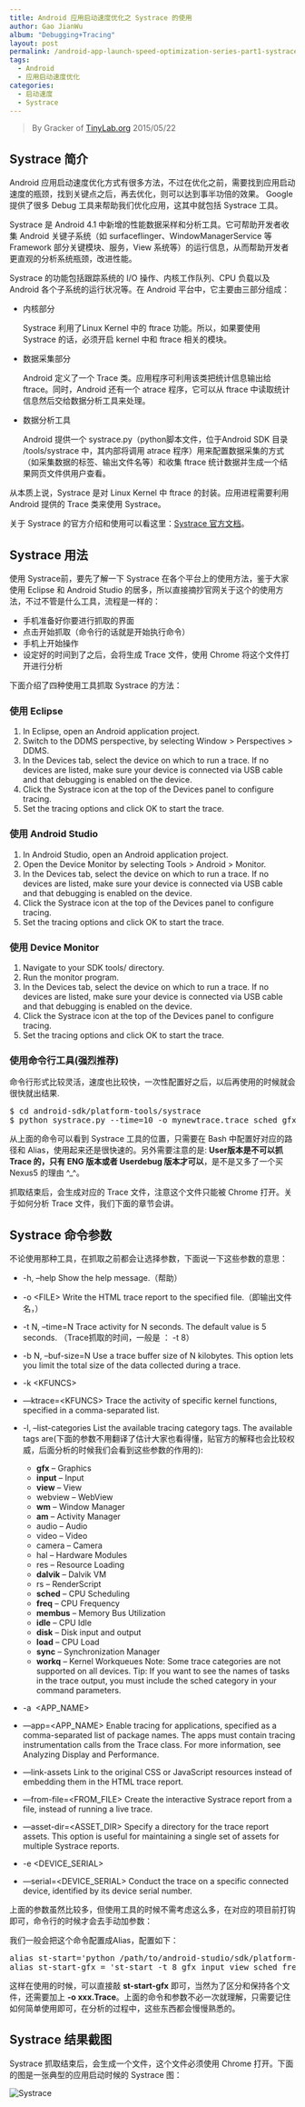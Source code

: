 ```yaml
---
title: Android 应用启动速度优化之 Systrace 的使用
author: Gao JianWu
album: "Debugging+Tracing"
layout: post
permalink: /android-app-launch-speed-optimization-series-part1-systrace-usage/
tags:
  - Android
  - 应用启动速度优化
categories:
  - 启动速度
  - Systrace
---
```


> By Gracker of [TinyLab.org][1]
> 2015/05/22


## Systrace 简介

Android 应用启动速度优化方式有很多方法，不过在优化之前，需要找到应用启动速度的瓶颈，找到关键点之后，再去优化，则可以达到事半功倍的效果。 Google 提供了很多 Debug 工具来帮助我们优化应用，这其中就包括 Systrace 工具。

Systrace 是 Android 4.1 中新增的性能数据采样和分析工具。它可帮助开发者收集 Android 关键子系统（如 surfaceflinger、WindowManagerService 等 Framework 部分关键模块、服务，View 系统等）的运行信息，从而帮助开发者更直观的分析系统瓶颈，改进性能。

Systrace 的功能包括跟踪系统的 I/O 操作、内核工作队列、CPU 负载以及 Android 各个子系统的运行状况等。在 Android 平台中，它主要由三部分组成：

  * 内核部分

    Systrace 利用了Linux Kernel 中的 ftrace 功能。所以，如果要使用 Systrace 的话，必须开启 kernel 中和 ftrace 相关的模块。

  * 数据采集部分

    Android 定义了一个 Trace 类。应用程序可利用该类把统计信息输出给 ftrace。同时，Android 还有一个 atrace 程序，它可以从 ftrace 中读取统计信息然后交给数据分析工具来处理。

  * 数据分析工具

    Android 提供一个 systrace.py（python脚本文件，位于Android SDK 目录 /tools/systrace 中，其内部将调用 atrace 程序）用来配置数据采集的方式（如采集数据的标签、输出文件名等）和收集 ftrace 统计数据并生成一个结果网页文件供用户查看。

从本质上说，Systrace 是对 Linux Kernel 中 ftrace 的封装。应用进程需要利用 Android 提供的 Trace 类来使用 Systrace。

关于 Systrace 的官方介绍和使用可以看这里：[Systrace 官方文档][2]。

## Systrace 用法

使用 Systrace前，要先了解一下 Systrace 在各个平台上的使用方法，鉴于大家使用 Eclipse 和 Android Studio 的居多，所以直接摘抄官网关于这个的使用方法，不过不管是什么工具，流程是一样的：

  * 手机准备好你要进行抓取的界面
  * 点击开始抓取（命令行的话就是开始执行命令）
  * 手机上开始操作
  * 设定好的时间到了之后，会将生成 Trace 文件，使用 Chrome 将这个文件打开进行分析

下面介绍了四种使用工具抓取 Systrace 的方法：

### <span id="_Eclipse">使用 <strong>Eclipse</strong></span>

  1. In Eclipse, open an Android application project.
  2. Switch to the DDMS perspective, by selecting Window &#62; Perspectives &#62; DDMS.
  3. In the Devices tab, select the device on which to run a trace. If no devices are listed, make sure your device is connected via USB cable and that debugging is enabled on the device.
  4. Click the Systrace icon at the top of the Devices panel to configure tracing.
  5. Set the tracing options and click OK to start the trace.

### <span id="_Android_Studio">使用 <strong>Android Studio</strong></span>

  1. In Android Studio, open an Android application project.
  2. Open the Device Monitor by selecting Tools &#62; Android &#62; Monitor.
  3. In the Devices tab, select the device on which to run a trace. If no devices are listed, make sure your device is connected via USB cable and that debugging is enabled on the device.
  4. Click the Systrace icon at the top of the Devices panel to configure tracing.
  5. Set the tracing options and click OK to start the trace.

### <span id="_Device_Monitor">使用 <strong>Device Monitor</strong></span>

  1. Navigate to your SDK tools/ directory.
  2. Run the monitor program.
  3. In the Devices tab, select the device on which to run a trace. If no devices are listed, make sure your device is connected via USB cable and that debugging is enabled on the device.
  4. Click the Systrace icon at the top of the Devices panel to configure tracing.
  5. Set the tracing options and click OK to start the trace.

### <span id="i">使用命令行工具(<strong>强烈推荐</strong>)</span>

命令行形式比较灵活，速度也比较快，一次性配置好之后，以后再使用的时候就会很快就出结果.

<pre>$ cd android-sdk/platform-tools/systrace
$ python systrace.py --time=10 -o mynewtrace.trace sched gfx view wm
</pre>

从上面的命令可以看到 Systrace 工具的位置，只需要在 Bash 中配置好对应的路径和 Alias，使用起来还是很快速的。另外需要注意的是: **User版本是不可以抓 Trace 的，只有 ENG 版本或者 Userdebug 版本才可以**，是不是又多了一个买 Nexus5 的理由 ^_^。

抓取结束后，会生成对应的 Trace 文件，注意这个文件只能被 Chrome 打开。关于如何分析 Trace 文件，我们下面的章节会讲。

## Systrace 命令参数

不论使用那种工具，在抓取之前都会让选择参数，下面说一下这些参数的意思：

  * -h, &#8211;help Show the help message.（帮助）
  * -o \<FILE&#62; Write the HTML trace report to the specified file.（即输出文件名，）
  * -t N, &#8211;time=N Trace activity for N seconds. The default value is 5 seconds. （Trace抓取的时间，一般是 ： -t 8）
  * -b N, &#8211;buf-size=N Use a trace buffer size of N kilobytes. This option lets you limit the total size of the data collected during a trace.
  * -k \<KFUNCS&#62;
  * —ktrace=\<KFUNCS&#62; Trace the activity of specific kernel functions, specified in a comma-separated list.
  * -l, &#8211;list-categories List the available tracing category tags. The available tags are(下面的参数不用翻译了估计大家也看得懂，贴官方的解释也会比较权威，后面分析的时候我们会看到这些参数的作用的):

      * **gfx** &#8211; Graphics
      * **input** &#8211; Input
      * **view** &#8211; View
      * webview &#8211; WebView
      * **wm** &#8211; Window Manager
      * **am** &#8211; Activity Manager
      * audio &#8211; Audio
      * video &#8211; Video
      * camera &#8211; Camera
      * hal &#8211; Hardware Modules
      * res &#8211; Resource Loading
      * **dalvik** &#8211; Dalvik VM
      * rs &#8211; RenderScript
      * **sched** &#8211; CPU Scheduling
      * **freq** &#8211; CPU Frequency
      * **membus** &#8211; Memory Bus Utilization
      * **idle** &#8211; CPU Idle
      * **disk** &#8211; Disk input and output
      * **load** &#8211; CPU Load
      * **sync** &#8211; Synchronization Manager
      * **workq** &#8211; Kernel Workqueues Note: Some trace categories are not supported on all devices. Tip: If you want to see the names of tasks in the trace output, you must include the sched category in your command parameters.

  * -a  \<APP_NAME&#62;

  * —app=\<APP_NAME&#62; Enable tracing for applications, specified as a comma-separated list of package names. The apps must contain tracing instrumentation calls from the Trace class. For more information, see Analyzing Display and Performance.
  * —link-assets Link to the original CSS or JavaScript resources instead of embedding them in the HTML trace report.
  * —from-file=\<FROM_FILE&#62; Create the interactive Systrace report from a file, instead of running a live trace.
  * —asset-dir=\<ASSET_DIR&#62; Specify a directory for the trace report assets. This option is useful for maintaining a single set of assets for multiple Systrace reports.
  * -e \<DEVICE_SERIAL&#62;
  * —serial=\<DEVICE_SERIAL&#62; Conduct the trace on a specific connected device, identified by its device serial number.

上面的参数虽然比较多，但使用工具的时候不需考虑这么多，在对应的项目前打钩即可，命令行的时候才会去手动加参数：

我们一般会把这个命令配置成Alias，配置如下：

<pre>alias st-start='python /path/to/android-studio/sdk/platform-tools/systrace/systrace.py'
alias st-start-gfx = 'st-start -t 8 gfx input view sched freq wm am hwui workq res dalvik sync disk load perf hal rs idle mmc'
</pre>

这样在使用的时候，可以直接敲 **st-start-gfx** 即可，当然为了区分和保持各个文件，还需要加上 **-o xxx.Trace**。上面的命令和参数不必一次就理解，只需要记住如何简单使用即可，在分析的过程中，这些东西都会慢慢熟悉的。

## Systrace 结果截图

Systrace 抓取结束后，会生成一个文件，这个文件必须使用 Chrome 打开。下面的图是一张典型的应用启动时候的 Systrace 图：

![Systrace][3]





 [1]: https://tinylab.org
 [2]: http://developer.android.com/tools/help/systrace.html "SysTrace 官方介绍"
 [3]: https://wt-prj.oss.aliyuncs.com/d1b5415c872549dcb9f47d0af7295722/9ddcff92-b98e-4a51-a2bf-844dd9bbc05a.png
